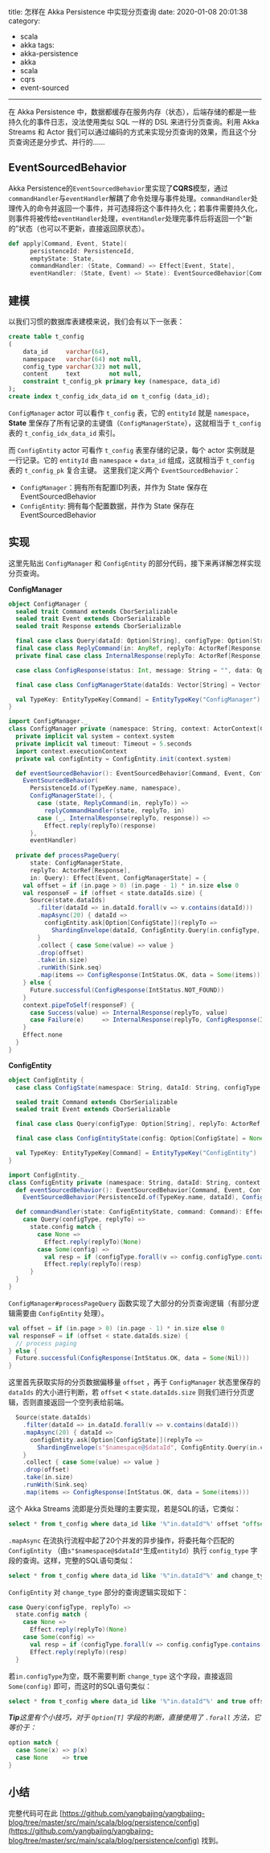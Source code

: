 title: 怎样在 Akka Persistence 中实现分页查询
date: 2020-01-08 20:01:38
category:
  - scala
  - akka
tags:
  - akka-persistence
  - akka
  - scala
  - cqrs
  - event-sourced
---

在 Akka Persistence 中，数据都缓存在服务内存（状态），后端存储的都是一些持久化的事件日志，没法使用类似 SQL 一样的 DSL 来进行分页查询。利用 Akka Streams 和 Actor 我们可以通过编码的方式来实现分页查询的效果，而且这个分页查询还是分步式、并行的……

## EventSourcedBehavior

Akka Persistence的`EventSourcedBehavior`里实现了**CQRS**模型，通过`commandHandler`与`eventHandler`解耦了命令处理与事件处理。`commandHandler`处理传入的命令并返回一个事件，并可选择将这个事件持久化；若事件需要持久化，则事件将被传给`eventHandler`处理，`eventHandler`处理完事件后将返回一个“新的”状态（也可以不更新，直接返回原状态）。

```scala
def apply[Command, Event, State](
      persistenceId: PersistenceId,
      emptyState: State,
      commandHandler: (State, Command) => Effect[Event, State],
      eventHandler: (State, Event) => State): EventSourcedBehavior[Command, Event, State]
```

## 建模

以我们习惯的数据库表建模来说，我们会有以下一张表：

```sql
create table t_config
(
    data_id     varchar(64),
    namespace   varchar(64) not null,
    config_type varchar(32) not null,
    content     text        not null,
    constraint t_config_pk primary key (namespace, data_id)
);
create index t_config_idx_data_id on t_config (data_id);
```

`ConfigManager` actor 可以看作 `t_config` 表，它的 `entityId` 就是 `namespace`， **State** 里保存了所有记录的主键值（`ConfigManagerState`），这就相当于 `t_config` 表的 `t_config_idx_data_id` 索引。

而 `ConfigEntity` actor 可看作 `t_config` 表里存储的记录，每个 actor 实例就是一行记录。它的 `entityId` 由 `namespace` + `data_id` 组成，这就相当于 `t_config` 表的 `t_config_pk` 复合主键。
这里我们定义两个 `EventSourcedBehavior`：

- `ConfigManager`：拥有所有配置ID列表，并作为 State 保存在 EventSourcedBehavior
- `ConfigEntity`: 拥有每个配置数据，并作为 State 保存在 EventSourcedBehavior

## 实现

这里先贴出 `ConfigManager` 和 `ConfigEntity` 的部分代码，接下来再详解怎样实现分页查询。

**ConfigManager**

```scala
object ConfigManager {
  sealed trait Command extends CborSerializable
  sealed trait Event extends CborSerializable
  sealed trait Response extends CborSerializable

  final case class Query(dataId: Option[String], configType: Option[String], page: Int, size: Int) extends Command
  final case class ReplyCommand(in: AnyRef, replyTo: ActorRef[Response]) extends Command
  private final case class InternalResponse(replyTo: ActorRef[Response], response: Response) extends Command

  case class ConfigResponse(status: Int, message: String = "", data: Option[AnyRef] = None) extends Response

  final case class ConfigManagerState(dataIds: Vector[String] = Vector()) extends CborSerializable

  val TypeKey: EntityTypeKey[Command] = EntityTypeKey("ConfigManager")
}

import ConfigManager._
class ConfigManager private (namespace: String, context: ActorContext[Command]) {
  private implicit val system = context.system
  private implicit val timeout: Timeout = 5.seconds
  import context.executionContext
  private val configEntity = ConfigEntity.init(context.system)

  def eventSourcedBehavior(): EventSourcedBehavior[Command, Event, ConfigManagerState] =
    EventSourcedBehavior(
      PersistenceId.of(TypeKey.name, namespace),
      ConfigManagerState(), {
        case (state, ReplyCommand(in, replyTo)) =>
          replyCommandHandler(state, replyTo, in)
        case (_, InternalResponse(replyTo, response)) =>
          Effect.reply(replyTo)(response)
      },
      eventHandler)
  
  private def processPageQuery(
      state: ConfigManagerState,
      replyTo: ActorRef[Response],
      in: Query): Effect[Event, ConfigManagerState] = {
    val offset = if (in.page > 0) (in.page - 1) * in.size else 0
    val responseF = if (offset < state.dataIds.size) {
      Source(state.dataIds)
        .filter(dataId => in.dataId.forall(v => v.contains(dataId)))
        .mapAsync(20) { dataId =>
          configEntity.ask[Option[ConfigState]](replyTo =>
            ShardingEnvelope(dataId, ConfigEntity.Query(in.configType, replyTo)))
        }
        .collect { case Some(value) => value }
        .drop(offset)
        .take(in.size)
        .runWith(Sink.seq)
        .map(items => ConfigResponse(IntStatus.OK, data = Some(items)))
    } else {
      Future.successful(ConfigResponse(IntStatus.NOT_FOUND))
    }
    context.pipeToSelf(responseF) {
      case Success(value) => InternalResponse(replyTo, value)
      case Failure(e)     => InternalResponse(replyTo, ConfigResponse(IntStatus.INTERNAL_ERROR, e.getLocalizedMessage))
    }
    Effect.none
  }
}
```

**ConfigEntity**

```scala
object ConfigEntity {
  case class ConfigState(namespace: String, dataId: String, configType: String, content: String)

  sealed trait Command extends CborSerializable
  sealed trait Event extends CborSerializable

  final case class Query(configType: Option[String], replyTo: ActorRef[Option[ConfigState]]) extends Command

  final case class ConfigEntityState(config: Option[ConfigState] = None) extends CborSerializable

  val TypeKey: EntityTypeKey[Command] = EntityTypeKey("ConfigEntity")
}

import ConfigEntity._
class ConfigEntity private (namespace: String, dataId: String, context: ActorContext[Command]) {
  def eventSourcedBehavior(): EventSourcedBehavior[Command, Event, ConfigEntityState] =
    EventSourcedBehavior(PersistenceId.of(TypeKey.name, dataId), ConfigEntityState(), commandHandler, eventHandler)

  def commandHandler(state: ConfigEntityState, command: Command): Effect[Event, ConfigEntityState] = command match {
    case Query(configType, replyTo) =>
      state.config match {
        case None =>
          Effect.reply(replyTo)(None)
        case Some(config) =>
          val resp = if (configType.forall(v => config.configType.contains(v))) Some(config) else None
          Effect.reply(replyTo)(resp)
      }
  }
}
```
 
`ConfigManager#processPageQuery` 函数实现了大部分的分页查询逻辑（有部分逻辑需要由 `ConfigEntity` 处理）。

```scala
val offset = if (in.page > 0) (in.page - 1) * in.size else 0
val responseF = if (offset < state.dataIds.size) {
  // process paging
} else {
  Future.successful(ConfigResponse(IntStatus.OK, data = Some(Nil)))
}
```

这里首先获取实际的分页数据偏移量 `offset` ，再于 `ConfigManager` 状态里保存的 `dataIds` 的大小进行判断，若 `offset` < `state.dataIds.size` 则我们进行分页逻辑，否则直接返回一个空列表给前端。

```scala
  Source(state.dataIds)
    .filter(dataId => in.dataId.forall(v => v.contains(dataId)))
    .mapAsync(20) { dataId =>
      configEntity.ask[Option[ConfigState]](replyTo =>
        ShardingEnvelope(s"$namespace@$dataId", ConfigEntity.Query(in.configType, replyTo)))
    }
    .collect { case Some(value) => value }
    .drop(offset)
    .take(in.size)
    .runWith(Sink.seq)
    .map(items => ConfigResponse(IntStatus.OK, data = Some(items)))
```

这个 Akka Streams 流即是分页处理的主要实现，若是SQL的话，它类似：

```sql
select * from t_config where data_id like '%"in.dataId"%' offset "offset" limit "in.size"
```

`.mapAsync` 在流执行流程中起了20个并发的异步操作，将委托每个匹配的 `ConfigEntity` （由`s"$namespace@$dataId"`生成`entityId`）执行 `config_type` 字段的查询。这样，完整的SQL语句类似：

```sql
select * from t_config where data_id like '%"in.dataId"%' and change_type = "in.changeType" offset "offset" limit "in.size"
``` 

`ConfigEntity` 对 `change_type` 部分的查询逻辑实现如下：

```scala
case Query(configType, replyTo) =>
  state.config match {
    case None =>
      Effect.reply(replyTo)(None)
    case Some(config) =>
      val resp = if (configType.forall(v => config.configType.contains(v))) Some(config) else None
      Effect.reply(replyTo)(resp)
  }
```

若`in.configType`为空，既不需要判断 `change_type` 这个字段，直接返回 `Some(config)` 即可，而这时的SQL语句类似：

```sql
select * from t_config where data_id like '%"in.dataId"%' and true offset "offset" limit "in.size"
```

_**Tip**这里有个小技巧，对于 `Option[T]` 字段的判断，直接使用了 `.forall` 方法，它等价于：_

```scala
option match {
  case Some(x) => p(x)
  case None    => true
}
```

## 小结

完整代码可在此 [https://github.com/yangbajing/yangbajing-blog/tree/master/src/main/scala/blog/persistence/config](https://github.com/yangbajing/yangbajing-blog/tree/master/src/main/scala/blog/persistence/config) 找到。
